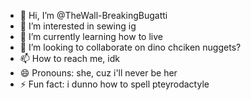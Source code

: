 - 👋 Hi, I’m @TheWall-BreakingBugatti
- 👀 I’m interested in sewing ig
- 🌱 I’m currently learning how to live
- 💞️ I’m looking to collaborate on dino chciken nuggets?
- 📫 How to reach me, idk
- 😄 Pronouns: she, cuz i'll never be her
- ⚡ Fun fact: i dunno how to spell pteyrodactyle 

<!---
TheWall-BreakingBugatti/TheWall-BreakingBugatti is a ✨ special ✨ repository because its `README.md` (this file) appears on your GitHub profile.
You can click the Preview link to take a look at your changes.
--->

